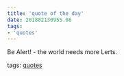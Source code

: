 ```yaml
---
title: 'quote of the day'
date: 201802130955.06
tags:
- 'quotes'
---
```


Be Alert! - the world needs more Lerts.

tags: [quotes](tag_quotes.html)
